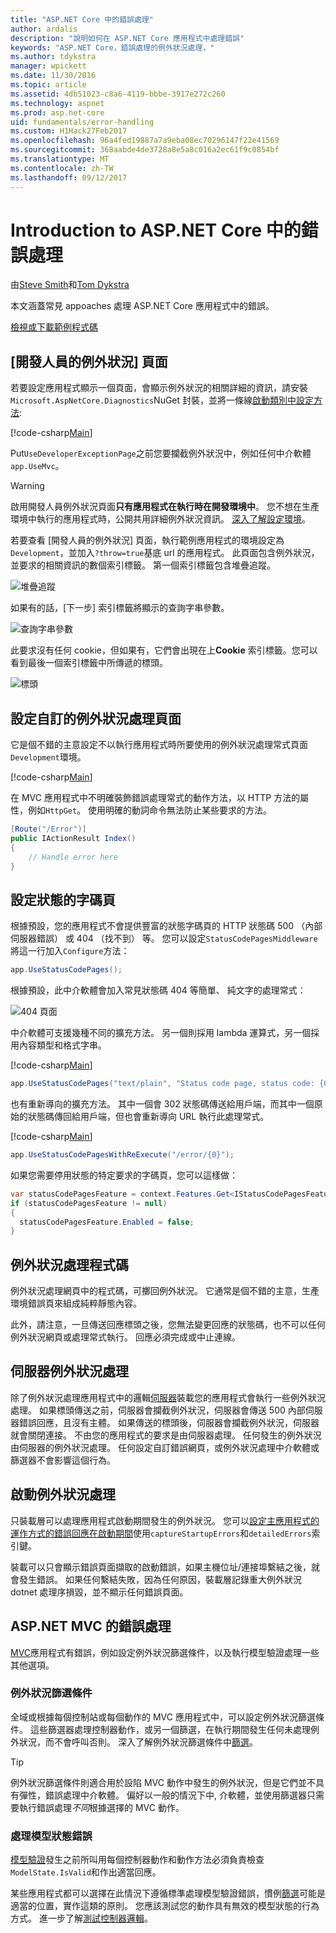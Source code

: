 ```yaml
---
title: "ASP.NET Core 中的錯誤處理"
author: ardalis
description: "說明如何在 ASP.NET Core 應用程式中處理錯誤"
keywords: "ASP.NET Core，錯誤處理的例外狀況處理，"
ms.author: tdykstra
manager: wpickett
ms.date: 11/30/2016
ms.topic: article
ms.assetid: 4db51023-c8a6-4119-bbbe-3917e272c260
ms.technology: aspnet
ms.prod: asp.net-core
uid: fundamentals/error-handling
ms.custom: H1Hack27Feb2017
ms.openlocfilehash: 96a4fed19887a7a9eba08ec70296147f22e41569
ms.sourcegitcommit: 368aabde4de3728a8e5a8c016a2ec61f9c0854bf
ms.translationtype: MT
ms.contentlocale: zh-TW
ms.lasthandoff: 09/12/2017
---
```

# <a name="introduction-to-error-handling-in-aspnet-core"></a>Introduction to ASP.NET Core 中的錯誤處理

由[Steve Smith](https://ardalis.com/)和[Tom Dykstra](https://github.com/tdykstra/)

本文涵蓋常見 appoaches 處理 ASP.NET Core 應用程式中的錯誤。

[檢視或下載範例程式碼](https://github.com/aspnet/Docs/tree/master/aspnetcore/fundamentals/error-handling/sample)

## <a name="the-developer-exception-page"></a>[開發人員的例外狀況] 頁面

若要設定應用程式顯示一個頁面，會顯示例外狀況的相關詳細的資訊，請安裝`Microsoft.AspNetCore.Diagnostics`NuGet 封裝，並將一條線[啟動類別中設定方法](startup.md):

[!code-csharp[Main](error-handling/sample/Startup.cs?name=snippet_DevExceptionPage&highlight=7)]

Put`UseDeveloperExceptionPage`之前您要攔截例外狀況中，例如任何中介軟體`app.UseMvc`。

>[!WARNING]
> 啟用開發人員例外狀況頁面**只有應用程式在執行時在開發環境中**。 您不想在生產環境中執行的應用程式時，公開共用詳細例外狀況資訊。 [深入了解設定環境](environments.md)。

若要查看 [開發人員的例外狀況] 頁面，執行範例應用程式的環境設定為`Development`，並加入`?throw=true`基底 url 的應用程式。 此頁面包含例外狀況，並要求的相關資訊的數個索引標籤。 第一個索引標籤包含堆疊追蹤。 

![堆疊追蹤](error-handling/_static/developer-exception-page.png)

如果有的話，[下一步] 索引標籤將顯示的查詢字串參數。

![查詢字串參數](error-handling/_static/developer-exception-page-query.png)

此要求沒有任何 cookie，但如果有，它們會出現在上**Cookie**  索引標籤。您可以看到最後一個索引標籤中所傳遞的標頭。

![標頭](error-handling/_static/developer-exception-page-headers.png)

## <a name="configuring-a-custom-exception-handling-page"></a>設定自訂的例外狀況處理頁面

它是個不錯的主意設定不以執行應用程式時所要使用的例外狀況處理常式頁面`Development`環境。

[!code-csharp[Main](error-handling/sample/Startup.cs?name=snippet_DevExceptionPage&highlight=11)]

在 MVC 應用程式中不明確裝飾錯誤處理常式的動作方法，以 HTTP 方法的屬性，例如`HttpGet`。 使用明確的動詞命令無法防止某些要求的方法。

```csharp
[Route("/Error")]
public IActionResult Index()
{
    // Handle error here
}
```

## <a name="configuring-status-code-pages"></a>設定狀態的字碼頁

根據預設，您的應用程式不會提供豐富的狀態字碼頁的 HTTP 狀態碼 500 （內部伺服器錯誤） 或 404 （找不到） 等。 您可以設定`StatusCodePagesMiddleware`將這一行加入`Configure`方法：

```csharp
app.UseStatusCodePages();
```

根據預設，此中介軟體會加入常見狀態碼 404 等簡單、 純文字的處理常式：

![404 頁面](error-handling/_static/default-404-status-code.png)

中介軟體可支援幾種不同的擴充方法。 另一個則採用 lambda 運算式，另一個採用內容類型和格式字串。

[!code-csharp[Main](error-handling/sample/Startup.cs?name=snippet_StatusCodePages)]

```csharp
app.UseStatusCodePages("text/plain", "Status code page, status code: {0}");
```

也有重新導向的擴充方法。 其中一個會 302 狀態碼傳送給用戶端，而其中一個原始的狀態碼傳回給用戶端，但也會重新導向 URL 執行此處理常式。

[!code-csharp[Main](error-handling/sample/Startup.cs?name=snippet_StatusCodePagesWithRedirect)]

```csharp
app.UseStatusCodePagesWithReExecute("/error/{0}");
```

如果您需要停用狀態的特定要求的字碼頁，您可以這樣做：

```csharp
var statusCodePagesFeature = context.Features.Get<IStatusCodePagesFeature>();
if (statusCodePagesFeature != null)
{
  statusCodePagesFeature.Enabled = false;
}
```

## <a name="exception-handling-code"></a>例外狀況處理程式碼

例外狀況處理網頁中的程式碼，可擲回例外狀況。 它通常是個不錯的主意，生產環境錯誤頁來組成純粹靜態內容。

此外，請注意，一旦傳送回應標頭之後，您無法變更回應的狀態碼，也不可以任何例外狀況網頁或處理常式執行。 回應必須完成或中止連線。

## <a name="server-exception-handling"></a>伺服器例外狀況處理

除了例外狀況處理應用程式中的邏輯[伺服器](servers/index.md)裝載您的應用程式會執行一些例外狀況處理。 如果標頭傳送之前，伺服器會攔截例外狀況，伺服器會傳送 500 內部伺服器錯誤回應，且沒有主體。 如果傳送的標頭後，伺服器會攔截例外狀況，伺服器就會關閉連接。 不由您的應用程式的要求是由伺服器處理。 任何發生的例外狀況由伺服器的例外狀況處理。 任何設定自訂錯誤網頁，或例外狀況處理中介軟體或篩選器不會影響這個行為。

## <a name="startup-exception-handling"></a>啟動例外狀況處理

只裝載層可以處理應用程式啟動期間發生的例外狀況。 您可以[設定主應用程式的運作方式的錯誤回應在啟動期間](hosting.md#detailed-errors)使用`captureStartupErrors`和`detailedErrors`索引鍵。

裝載可以只會顯示錯誤頁面擷取的啟動錯誤，如果主機位址/連接埠繫結之後，就會發生錯誤。 如果任何繫結失敗，因為任何原因，裝載層記錄重大例外狀況 dotnet 處理序損毀，並不顯示任何錯誤頁面。

## <a name="aspnet-mvc-error-handling"></a>ASP.NET MVC 的錯誤處理

[MVC](../mvc/index.md)應用程式有錯誤，例如設定例外狀況篩選條件，以及執行模型驗證處理一些其他選項。

### <a name="exception-filters"></a>例外狀況篩選條件

全域或根據每個控制站或每個動作的 MVC 應用程式中，可以設定例外狀況篩選條件。 這些篩選器處理控制器動作，或另一個篩選，在執行期間發生任何未處理例外狀況，而不會呼叫否則。 深入了解例外狀況篩選條件中[篩選](../mvc/controllers/filters.md)。

>[!TIP]
> 例外狀況篩選條件則適合用於設陷 MVC 動作中發生的例外狀況，但是它們並不具有彈性，錯誤處理中介軟體。 偏好以一般的情況下中, 介軟體，並使用篩選器只需要執行錯誤處理*不同*根據選擇的 MVC 動作。

### <a name="handling-model-state-errors"></a>處理模型狀態錯誤

[模型驗證](../mvc/models/validation.md)發生之前所叫用每個控制器動作和動作方法必須負責檢查`ModelState.IsValid`和作出適當回應。

某些應用程式都可以選擇在此情況下遵循標準處理模型驗證錯誤，慣例[篩選](../mvc/controllers/filters.md)可能是適當的位置，實作這類的原則。 您應該測試您的動作具有無效的模型狀態的行為方式。 進一步了解[測試控制器邏輯](../mvc/controllers/testing.md)。



